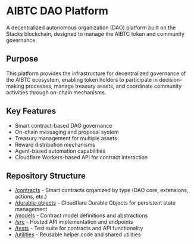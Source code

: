 # AIBTC DAO Platform

A decentralized autonomous organization (DAO) platform built on the Stacks blockchain, designed to manage the AIBTC token and community governance.

## Purpose

This platform provides the infrastructure for decentralized governance of the AIBTC ecosystem, enabling token holders to participate in decision-making processes, manage treasury assets, and coordinate community activities through on-chain mechanisms.

## Key Features

- Smart contract-based DAO governance
- On-chain messaging and proposal system
- Treasury management for multiple assets
- Reward distribution mechanisms
- Agent-based automation capabilities
- Cloudflare Workers-based API for contract interaction

## Repository Structure

- [/contracts](/contracts) - Smart contracts organized by type (DAO core, extensions, actions, etc.)
- [/durable-objects](/durable-objects) - Cloudflare Durable Objects for persistent state management
- [/models](/models) - Contract model definitions and abstractions
- [/src](/src) - Hosted API implementation and endpoints
- [/tests](/tests) - Test suite for contracts and API functionality
- [/utilities](/utilities) - Reusable helper code and shared utilities
